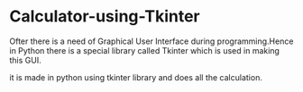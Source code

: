 # Calculator-using-Tkinter

Ofter there is a need of Graphical User Interface during programming.Hence in Python there is a special library called Tkinter which is used in making this GUI.

it is made in python using tkinter library and does all the calculation.
